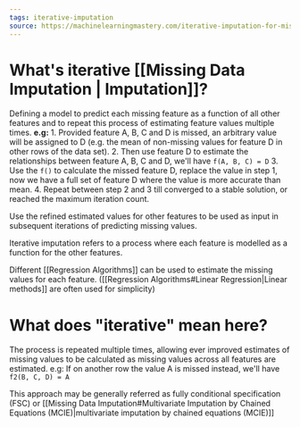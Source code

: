 ```yaml
---
tags: iterative-imputation
source: https://machinelearningmastery.com/iterative-imputation-for-missing-values-in-machine-learning/
---
```

# What's iterative [[Missing Data Imputation | Imputation]]? 
Defining a model to predict each missing feature as a function of all other features  and to repeat this process of estimating feature values multiple times. 
	**e.g:**
	1. Provided feature A, B, C and D is missed, an arbitrary value will be assigned to D (e.g. the mean of non-missing values for feature D in other rows of the data set). 
	2. Then use feature D to estimate the relationships between feature A, B, C and D, we'll have `f(A, B, C) = D`
	3. Use the `f()` to calculate the missed feature D, replace the value in step 1, now we have a full set of feature D where the value is more accurate than mean.
	4. Repeat between step 2 and 3 till converged to a stable solution, or reached the maximum iteration count.  

Use the refined estimated values for other features to be used as input in subsequent iterations of predicting missing values. 

Iterative imputation refers to a process where each feature is modelled as a function for the other features.

Different [[Regression Algorithms]] can be used to estimate the missing values for each feature. ([[Regression Algorithms#Linear Regression|Linear methods]] are often used for simplicity) 


# What does "iterative" mean here?
The process is repeated multiple times, allowing ever improved estimates of missing values to be calculated as missing values across all features are estimated. 
	e.g: If on another row the value A is missed instead, we'll have `f2(B, C, D) = A`

This approach may be generally referred as fully conditional specification (FSC) or [[Missing Data Imputation#Multivariate Imputation by Chained Equations (MCIE)|multivariate imputation by chained equations (MCIE)]]

